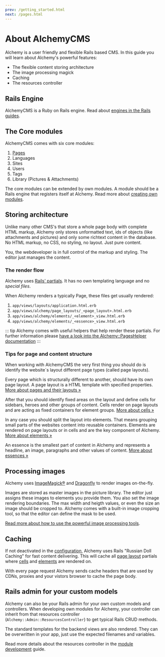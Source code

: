 ```yaml
---
prev: /getting_started.html
next: /pages.html
---
```


# About AlchemyCMS

Alchemy is a user friendly and flexible Rails based CMS. In
this guide you will learn about Alchemy's powerful features:

* The flexible content storing architecture
* The image processing magick
* Caching
* The resources controller

## Rails Engine

AlchemyCMS is a Ruby on Rails engine. Read about [engines in the Rails guides](https://guides.rubyonrails.org/engines.html).

## The Core modules

AlchemyCMS comes with six core modules:

1. [Pages](pages.html)
2. Languages
3. Sites
4. Users
5. Tags
6. Library (Pictures & Attachments)

The core modules can be extended by own modules. A module should be a Rails engine that registers itself at Alchemy. Read more about [creating own modules](create_modules.html).

## Storing architecture

Unlike many other CMS's that store a whole page body with complete HTML markup, Alchemy only stores unformatted text, ids of objects (like attachments and pictures) and only some  richtext content in the database. No HTML markup, no CSS, no styling, no layout. Just pure content.

You, the webdeveloper is in full control of the markup and styling. The editor just manages the content.

### The render flow

Alchemy uses [Rails' partials](https://guides.rubyonrails.org/layouts_and_rendering.html#using-partials). It has no own templating language and no *special files*.

When Alchemy renders a typically Page, these files get usually rendered:

1. `app/views/layouts/application.html.erb`
2. `app/views/alchemy/page_layouts/_<page_layout>.html.erb`
3. `app/views/alchemy/elements/_<element>_view.html.erb`
4. `app/views/alchemy/elements/_<essence>_view.html.erb`

::: tip
Alchemy comes with useful helpers that help render these partials. For further information please [have a look into the Alchemy::PagesHelper documentation](https://www.rubydoc.info/github/AlchemyCMS/alchemy_cms/Alchemy/PagesHelper.html)
:::

### Tips for page and content structure

When working with AlchemyCMS the very first thing you should do is identify the website´s layout different page types (called page layouts).

Every page which is structurally different to another, should have its own page layout. A page layout is a HTML template with specified properties. [More about pages and their layouts »](/pages.html#defining-page-layouts)

After that you should identify fixed areas on the layout and define cells for sidebars, heroes and other groups of content. Cells render on page layouts and are acting as fixed containers for element groups. [More about cells »](/cells.html)

In any case you should split the layout into elements. That means grouping small parts of the websites content into reusable containers. Elements are rendered on page layouts or in cells and are the key component of Alchemy. [More about elements »](/elements.html)

An essence is the smallest part of content in Alchemy and represents a headline, an image, paragraphs and other values of content. [More about essences »](/essences.html)

## Processing images

Alchemy uses [ImageMagick®](https://www.imagemagick.org) and [Dragonfly](http://markevans.github.io/dragonfly/) to render images on-the-fly.

Images are stored as master images in the picture library. The editor just assigns these images to elements you provide them. You also set the image rendering boundaries. The max width and heigth values, or even the size an image should be cropped to. Alchemy comes with a built-in image cropping tool, so that the editor can define the mask to be used.

[Read more about how to use the powerful image processing tools](render_images.html).

## Caching

If not deactivated in the [configuration](/configuration.html), Alchemy uses Rails "Russian Doll Caching" for fast content delivering. This will cache all [page layout](/pages.html) partials where [cells](/cells.html) and [elements](/elements.html) are rendered on.

With every page request Alchemy sends cache headers that are used by CDNs, proxies and your vistors browser to cache the page body.

## Rails admin for your custom models

Alchemy can also be your Rails admin for your own custom models and controllers. When developing own modules for Alchemy, your controller can inherit from that resources controller (`Alchemy::Admin::ResourcesController`) to get typical Rails CRUD methods.

The standard templates for the backend views are also rendered. They can be overwritten in your app, just use the expected filenames and variables.

Read more details about the resources controller in the [module development](/create_modules.html) guide.
